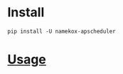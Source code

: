 # Install
```shell script
pip install -U namekox-apscheduler
```

# [Usage](https://github.com/namekox-org/apscheduler-service)

